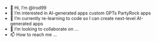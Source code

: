 - 👋 Hi, I’m @lrod99
- 👀 I’m interested in AI-generated apps custom GPTs PartyRock apps
- 🌱 I’m currently re-learning to code so I can create next-level AI-generated apps
- 💞️ I’m looking to collaborate on ...
- 📫 How to reach me ...

<!---
lrod99/lrod99 is a ✨ special ✨ repository because its `README.md` (this file) appears on your GitHub profile.
You can click the Preview link to take a look at your changes.
--->
